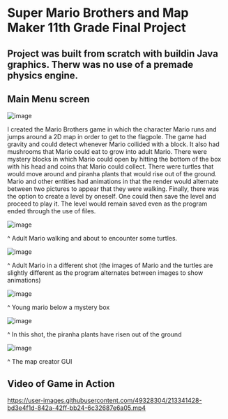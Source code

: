 # Super Mario Brothers and Map Maker 11th Grade Final Project
## Project was built from scratch with buildin Java graphics. Therw was no use of a premade physics engine.

## Main Menu screen
![image](https://user-images.githubusercontent.com/49328304/213336352-30991512-dd1c-49b6-8c13-dba5469b258d.png)

I created the Mario Brothers game in which the character Mario runs and jumps around a 2D map in order to get to the flagpole. The game had gravity and could detect whenever Mario collided with a block. It also had mushrooms that Mario could eat to grow into adult Mario. There were mystery blocks in which Mario could open by hitting the bottom of the box with his head and coins that Mario could collect. There were turtles that would move around and piranha plants that would rise out of the ground. Mario and other entities had animations in that the render would alternate between two pictures to appear that they were walking. Finally, there was the option to create a level by oneself. One could then save the level and proceed to play it. The level would remain saved even as the program ended through the use of files. 

![image](https://user-images.githubusercontent.com/49328304/213338879-b8980c18-4c10-471d-ba3a-68304168f7d1.png)

^ Adult Mario walking and about to encounter some turtles. 

![image](https://user-images.githubusercontent.com/49328304/213339270-16177ab9-5c56-49ad-aa20-bdd9b6ca2bd3.png)

^ Adult Mario in a different shot (the images of Mario and the turtles are slightly different as the program alternates between images to show animations)

![image](https://user-images.githubusercontent.com/49328304/213339320-89481426-a81a-4c5c-96be-df9e8129c97b.png)

^ Young mario below a mystery box

![image](https://user-images.githubusercontent.com/49328304/213339363-a5a4b36c-5892-44e0-89c2-034970d6f827.png)

^ In this shot, the piranha plants have risen out of the ground

![image](https://user-images.githubusercontent.com/49328304/213339423-50f23a3b-b128-4fef-9df6-00c7761d81b3.png)

^ The map creator GUI

## Video of Game in Action

https://user-images.githubusercontent.com/49328304/213341428-bd3e4f1d-842a-42ff-bb24-6c32687e6a05.mp4




